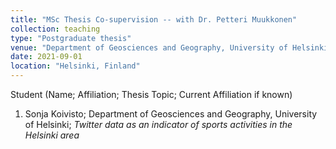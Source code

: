 ```yaml
---
title: "MSc Thesis Co-supervision -- with Dr. Petteri Muukkonen"
collection: teaching
type: "Postgraduate thesis"
venue: "Department of Geosciences and Geography, University of Helsinki"
date: 2021-09-01
location: "Helsinki, Finland"
---
```

Student (Name; Affiliation; Thesis Topic; Current Affiliation if known)

1. Sonja Koivisto; Department of Geosciences and Geography, University of Helsinki; *Twitter data as an indicator of sports activities in the Helsinki area*
